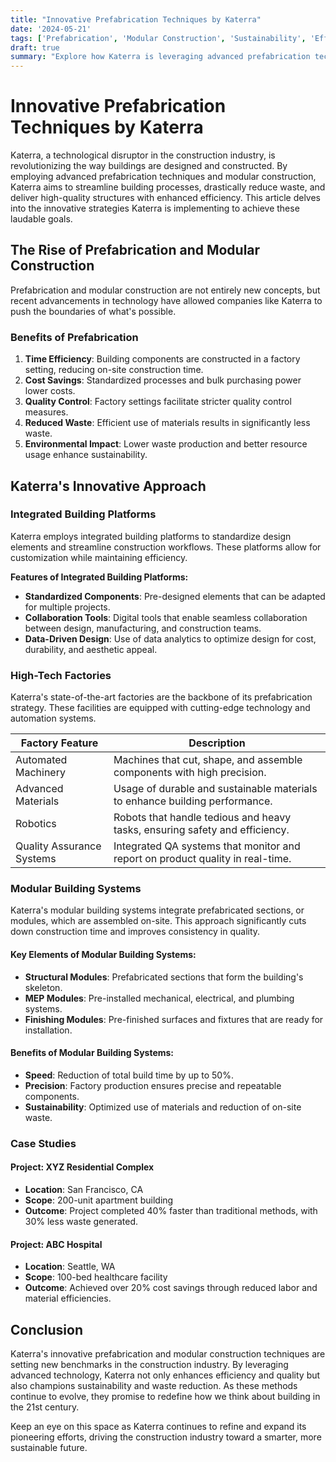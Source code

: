 ```yaml
---
title: "Innovative Prefabrication Techniques by Katerra"
date: '2024-05-21'
tags: ['Prefabrication', 'Modular Construction', 'Sustainability', 'Efficiency', 'Construction Technology', 'Waste Reduction', 'Building Processes', 'Katerra', 'Innovation']
draft: true
summary: "Explore how Katerra is leveraging advanced prefabrication techniques and modular construction to streamline building processes, reduce waste, and deliver high-quality structures more efficiently."
---
```


# Innovative Prefabrication Techniques by Katerra

Katerra, a technological disruptor in the construction industry, is revolutionizing the way buildings are designed and constructed. By employing advanced prefabrication techniques and modular construction, Katerra aims to streamline building processes, drastically reduce waste, and deliver high-quality structures with enhanced efficiency. This article delves into the innovative strategies Katerra is implementing to achieve these laudable goals.

## The Rise of Prefabrication and Modular Construction

Prefabrication and modular construction are not entirely new concepts, but recent advancements in technology have allowed companies like Katerra to push the boundaries of what's possible.

### Benefits of Prefabrication

1. **Time Efficiency**: Building components are constructed in a factory setting, reducing on-site construction time.
2. **Cost Savings**: Standardized processes and bulk purchasing power lower costs.
3. **Quality Control**: Factory settings facilitate stricter quality control measures.
4. **Reduced Waste**: Efficient use of materials results in significantly less waste.
5. **Environmental Impact**: Lower waste production and better resource usage enhance sustainability.

## Katerra's Innovative Approach

### Integrated Building Platforms

Katerra employs integrated building platforms to standardize design elements and streamline construction workflows. These platforms allow for customization while maintaining efficiency.

**Features of Integrated Building Platforms:**

- **Standardized Components**: Pre-designed elements that can be adapted for multiple projects.
- **Collaboration Tools**: Digital tools that enable seamless collaboration between design, manufacturing, and construction teams.
- **Data-Driven Design**: Use of data analytics to optimize design for cost, durability, and aesthetic appeal.

### High-Tech Factories

Katerra's state-of-the-art factories are the backbone of its prefabrication strategy. These facilities are equipped with cutting-edge technology and automation systems.

| Factory Feature            | Description                                                                                     |
|----------------------------|-------------------------------------------------------------------------------------------------|
| Automated Machinery        | Machines that cut, shape, and assemble components with high precision.                           |
| Advanced Materials         | Usage of durable and sustainable materials to enhance building performance.                      |
| Robotics                   | Robots that handle tedious and heavy tasks, ensuring safety and efficiency.                      |
| Quality Assurance Systems  | Integrated QA systems that monitor and report on product quality in real-time.                   |

### Modular Building Systems

Katerra's modular building systems integrate prefabricated sections, or modules, which are assembled on-site. This approach significantly cuts down construction time and improves consistency in quality.

#### Key Elements of Modular Building Systems:

- **Structural Modules**: Prefabricated sections that form the building's skeleton.
- **MEP Modules**: Pre-installed mechanical, electrical, and plumbing systems.
- **Finishing Modules**: Pre-finished surfaces and fixtures that are ready for installation.

#### Benefits of Modular Building Systems:

- **Speed**: Reduction of total build time by up to 50%.
- **Precision**: Factory production ensures precise and repeatable components.
- **Sustainability**: Optimized use of materials and reduction of on-site waste.

### Case Studies

#### Project: XYZ Residential Complex

- **Location**: San Francisco, CA
- **Scope**: 200-unit apartment building
- **Outcome**: Project completed 40% faster than traditional methods, with 30% less waste generated.

#### Project: ABC Hospital

- **Location**: Seattle, WA
- **Scope**: 100-bed healthcare facility
- **Outcome**: Achieved over 20% cost savings through reduced labor and material efficiencies.

## Conclusion

Katerra's innovative prefabrication and modular construction techniques are setting new benchmarks in the construction industry. By leveraging advanced technology, Katerra not only enhances efficiency and quality but also champions sustainability and waste reduction. As these methods continue to evolve, they promise to redefine how we think about building in the 21st century.

Keep an eye on this space as Katerra continues to refine and expand its pioneering efforts, driving the construction industry toward a smarter, more sustainable future.
```